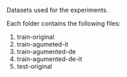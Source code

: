 Datasets used for the experiments.

Each folder contains the following files:
1. train-original
2. train-agumeted-it
3. train-agumented-de
4. train-agumented-de-it
5. test-original
